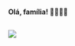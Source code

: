 ####                                  Olá, família! 👋💖✨🦋 

 ##
 
<div>
 <img src="https://user-images.githubusercontent.com/55593325/169933156-f4b2cd36-2dce-461a-a28f-49943637def8.png">
</div>
